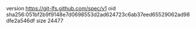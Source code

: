 version https://git-lfs.github.com/spec/v1
oid sha256:051bf2b9f9148e7d0698553d2ad624723c6ab37eed65529062ad98dfe2a546df
size 24477
